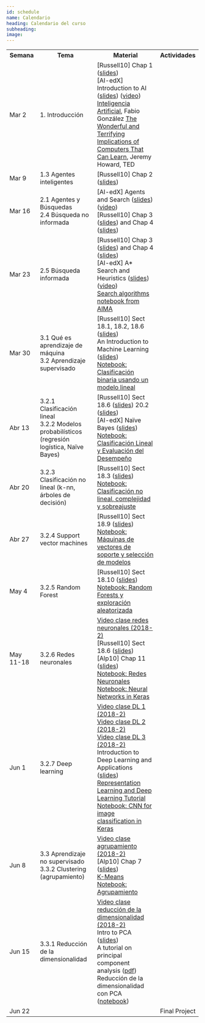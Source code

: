 ```yaml
---
id: schedule
name: Calendario
heading: Calendario del curso
subheading: 
image: 
---
```

<table class="table table-condensed">
	<tbody>
		<tr>
			<th>Semana</th>
			<th>Tema</th>
			<th>Material</th>
			<th>Actividades</th>
		</tr>
		<small>
			<tr>
				<td>Mar 2</td>
				<td>1. Introducción</td>
				<td>
					[Russell10] Chap 1 (<a href= "http://aima.eecs.berkeley.edu/slides-pdf/chapter01.pdf">slides</a>)<br>
					[AI-edX] Introduction to AI (<a href= "http://ai.berkeley.edu/slides/Lecture%201%20--%20Introduction/SP14%20CS188%20Lecture%201%20--%20Introduction.pptx">slides</a>) (<a href= "https://edge.edx.org/courses/course-v1:BerkeleyX+CS188x-SP16+SP16/courseware/a2dc8e2add91416a8f2a64410b3bf8e0/b414886f442a41e4b5fd0408de837e53/">video</a>)<br>
					<a href= "https://github.com/fagonzalezo/iis-2018-2/blob/master/catedra-cc-unal.pdf">Inteligencia Artificial</a>, Fabio González
					<a href= "https://www.ted.com/talks/jeremy_howard_the_wonderful_and_terrifying_implications_of_computers_that_can_learn">The Wonderful and Terrifying Implications of Computers That Can Learn</a>, Jeremy Howard, TED	
				</td>
				<td>
				</td>
			</tr>
			<tr>
				<td>Mar 9</td>
				<td>1.3 Agentes inteligentes<br>
				</td>
				<td>
					[Russell10] Chap 2 (<a href= "http://aima.eecs.berkeley.edu/slides-pdf/chapter02.pdf">slides</a>) <br>
				</td>
				<td>
				</td>
			</tr>
			<tr>
				<td>Mar 16</td>
				<td>2.1 Agentes y Búsquedas<br>
					2.4 Búsqueda no informada<br>
				</td>
				<td>
					[AI-edX] Agents and Search (<a href= "http://ai.berkeley.edu/slides/Lecture%202%20--%20Uninformed%20Search/SP14%20CS188%20Lecture%202%20--%20Uninformed%20Search.pptx">slides</a>) (<a href= "https://edge.edx.org/courses/course-v1:BerkeleyX+CS188x-SP16+SP16/courseware/a2dc8e2add91416a8f2a64410b3bf8e0/7c56230af88d467c9737344e2e76092e/">video</a>)<br>					[Russell10] Chap 3 (<a href= "http://aima.eecs.berkeley.edu/slides-pdf/chapter03.pdf">slides</a>)  and Chap 4 (<a href= "http://aima.eecs.berkeley.edu/slides-pdf/chapter04a.pdf">slides</a>) <br>
				</td>
				<td>
				</td>
			</tr>
			<tr>
				<td>Mar 23</td>
				<td>
				2.5 Búsqueda informada<br> 
				</td>
				<td>
					[Russell10] Chap 3 (<a href= "http://aima.eecs.berkeley.edu/slides-pdf/chapter03.pdf">slides</a>)  and Chap 4 (<a href= "http://aima.eecs.berkeley.edu/slides-pdf/chapter04a.pdf">slides</a>) <br>
					[AI-edX] A* Search and Heuristics (<a href= "http://ai.berkeley.edu/slides/Lecture%203%20--%20Informed%20Search/SP14%20CS188%20Lecture%203%20--%20Informed%20Search.pptx">slides</a>) (<a href= "https://edge.edx.org/courses/course-v1:BerkeleyX+CS188x-SP16+SP16/courseware/a2dc8e2add91416a8f2a64410b3bf8e0/76f9a53b7aad47638ff968db5938d841/">video</a>)<br>
					<a href= "https://nbviewer.jupyter.org/github/aimacode/aima-python/blob/master/search4e.ipynb">Search algorithms notebook from AIMA </a>
				</td>
				<td>
				</td>
			</tr>
			<tr>
				<td>Mar 30</td>
				<td>3.1 Qué es aprendizaje de máquina<br>
					3.2 Aprendizaje supervisado<br>
				</td>
				<td>
					[Russell10] Sect 18.1, 18.2, 18.6 (<a href= "http://aima.eecs.berkeley.edu/slides-pdf/chapter18.pdf">slides</a>) <br>
					An Introduction to Machine Learning (<a href= "https://fagonzalezo.github.io/iis-2019-1/intro-ml.pdf">slides</a>)<br>
					<a href= "https://colab.research.google.com/drive/1CukHNhdw3IPTGXUGCXk4a5kWaqRolyDN">Notebook: Clasificación binaria usando un modelo lineal</a><br>
				</td>
				<td>
				</td>
			</tr>
			<tr>
				<td>Abr 13</td>
				<td>
				3.2.1 Clasificación lineal<br>
				3.2.2 Modelos probabilísticos (regresión logística, Naïve Bayes)<br>
				</td>
				<td>
					[Russell10] Sect 18.6 (<a href= "http://aima.eecs.berkeley.edu/slides-pdf/chapter18.pdf">slides</a>) 20.2 (<a href= "http://aima.eecs.berkeley.edu/slides-pdf/chapter20a.pdf">slides</a>)<br>
					[AI-edX] Naïve Bayes (<a href= "http://ai.berkeley.edu/slides/Lecture%2021%20--%20Naive%20Bayes/SP14%20CS188%20Lecture%2021%20--%20Naive%20Bayes.pptx">slides</a>)<br>
					<a href= "https://colab.research.google.com/drive/1s_cu8cK4EaUuaDXoggWF30YNo3G_Ibx2">Notebook: Clasificación Lineal y Evaluación del Desempeño</a>
				</td>
				<td>
				</td>
			</tr>
			<tr>
				<td>Abr 20</td>
				<td>3.2.3 Clasificación no lineal (k-nn, árboles de decisión)<br>
				</td>
				<td>
					[Russell10] Sect 18.3 (<a href= "http://aima.eecs.berkeley.edu/slides-pdf/chapter18.pdf">slides</a>) <br>
					<a href= "https://colab.research.google.com/drive/1drbvvWDqRHiehgYpceDVRMRkKfZwLYfW">Notebook: Clasificación no lineal, complejidad y sobreajuste</a><br>
				</td>
				<td>
				</td>
			</tr>
			<tr>
				<td>Abr 27</td>
				<td>
					3.2.4 Support vector machines<br>
				</td>
				<td>
					[Russell10] Sect 18.9 (<a href= "http://aima.eecs.berkeley.edu/slides-pdf/chapter18.pdf">slides</a>) <br>
					<a href= "https://colab.research.google.com/drive/1bNOYyRK1b83CO1KD6WWgiOog6omBSRqN">Notebook: Máquinas de vectores de soporte y selección de modelos</a><br>
				</td>
				<td>
				</td>
			</tr>
			<tr>
				<td>May 4</td>
				<td>
					3.2.5 Random Forest<br>
				</td>
				<td>
					[Russell10] Sect 18.10 (<a href= "http://aima.eecs.berkeley.edu/slides-pdf/chapter18.pdf">slides</a>) <br>
					<a href= "https://colab.research.google.com/drive/1n3mWmyDgwpf5rZwMi1_DixniA3VXcBm8">Notebook: Random Forests y exploración aleatorizada</a><br>
				</td>
				<td>
				</td>
			</tr>
			<tr>
				<td>May 11-18</td>
				<td>3.2.6 Redes neuronales<br>
				</td>
				<td>
					<a href= "https://www.youtube.com/watch?v=KCMHzif64CM">Video clase redes neuronales (2018-2)</a> <br>
					[Russell10] Sect 18.6 (<a href= "http://aima.eecs.berkeley.edu/slides-pdf/chapter18.pdf">slides</a>) <br>
					[Alp10] Chap 11  (<a href= "https://www.cmpe.boun.edu.tr/~ethem/i2ml2e/2e_v1-0/i2ml2e-chap11-v1-0.pdf">slides</a>) <br>
					<a href= "https://colab.research.google.com/drive/1yO5UYzlFUEUyCvtNCWkPKTBPZJOBUZuU">Notebook: Redes Neuronales</a><br>
					<a href= "https://colab.research.google.com/drive/1LzTwgL3jL1L58lQqe29F4TXw_KqA08ak">Notebook: Neural Networks in Keras</a><br>
				</td>
				<td>
				</td>
			</tr>
			<tr>
				<td>Jun 1</td>
				<td>3.2.7 Deep learning<br>
				</td>
				<td>
					<a href= "https://www.youtube.com/watch?v=cKcyOzIPMu0">Video clase DL 1 (2018-2)</a> <br>
					<a href= "https://www.youtube.com/watch?v=EiuDcFE_5pM">Video clase DL 2 (2018-2)</a> <br>
					<a href= "https://www.youtube.com/watch?v=LlL5GxRlsa8">Video clase  DL 3 (2018-2)</a> <br>
					Introduction to Deep Learning and Applications (<a href= "https://github.com/albahnsen/AppliedDeepLearningClass/blob/master/presentations/DL-introduction.pdf">slides</a>) <br>
					<a href= "https://fagonzalezo.github.io/dl_tutorial_upv/">Representation Learning and Deep Learning Tutorial </a><br>
					<a href= "https://colab.research.google.com/drive/1C8MOfKYY-Pb9dlNBli8pF8YYpYVCJuhp">Notebook: CNN for image classification in Keras</a><br>
				</td>
				<td>
				</td>
			</tr>
            <tr>
				<td>Jun 8</td>
				<td>
				3.3 Aprendizaje no supervisado <br>
				3.3.2 Clustering (agrupamiento)<br>
				</td>
				<td>
					<a href= "https://www.youtube.com/watch?v=6I7pWdW1KSE">Video clase agrupamiento (2018-2)</a> <br>
					[Alp10] Chap 7 (<a href= "http://www.cmpe.boun.edu.tr/~ethem/i2ml2e/2e_v1-0/i2ml2e-chap7-v1-0.pdf">slides</a>)
					<br>
					<a href= "https://fagonzalezo.github.io/iis-2018-1/KMeans.pdf">K-Means</a><br>
					<a href= "https://colab.research.google.com/drive/1hSCPgGOQ-deajNzaOQzHdUozsi8bMxfO">Notebook: Agrupamiento</a><br>
				</td>
				<td>
				</td>
			</tr>
			<tr>
				<td>Jun 15</td>
				<td>
				    3.3.1 Reducción de la dimensionalidad <br>
				</td>
				<td>
					<a href= "https://www.youtube.com/watch?v=EX1397RTcEs">Video clase reducción de la dimensionalidad (2018-2)</a> <br>
					Intro to PCA (<a href= "https://www.scribd.com/presentation/62790749/Intro-to-PCA">slides</a>)
					<br>
					A tutorial on principal component analysis (<a href= "https://www.cs.princeton.edu/picasso/mats/PCA-Tutorial-Intuition_jp.pdf">pdf</a>)<br>
					Reducción de la dimensionalidad con PCA (<a href= "https://colab.research.google.com/drive/1UO8TZ4oRsjHhDOaIbU3xM0Ndsf_5QQb8">notebook</a>)
				</td>
				<td>
				</td>				
			</tr>
			<tr>
				<td>Jun 22</td>
				<td>
				</td>
				<td>
				</td>
				<td>
					Final Project<br>
				</td>				
			</tr>
		</small>
	</tbody>
</table>
